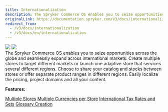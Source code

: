 ```yaml
---
title: Internationalization
description: The Spryker Commerce OS enables you to seize opportunities across the globe and seamlessly expand across international markets.
originalLink: https://documentation.spryker.com/v3/docs/internationalization
redirect_from:
  - /v3/docs/internationalization
  - /v3/docs/en/internationalization
---
```


<div class='feature-text'>
    <div class='feature-images'>
    <img class="light-mode" src="https://spryker.s3.eu-central-1.amazonaws.com/docs/Document+360/Capabilities+icons/light/Internationalization.svg"/>
    <img class="dark-mode" src="https://spryker.s3.eu-central-1.amazonaws.com/docs/Document+360/Capabilities+icons/dark/Internationalization.svg"/>
    </div>
    <div class="feature-text-wrap">
The Spryker Commerce OS enables you to seize opportunities across the globe and seamlessly expand across international markets. Create multiple stores to target different markets or launch one adaptive store that services several different regions. Choose to share your catalog and stocks between stores or offer separate product ranges in different regions. Easily localize the pricing, project domains and all your content.
</div>
</div>

**Features:**

<div>
<a class="feature-link" href="https://documentation.spryker.com/v4/docs/multiple-stores">Multiple Stores</a>
<a class="feature-link" href="https://documentation.spryker.com/v4/docs/multiple-currencies-per-store">Multiple Currencies per Store</a>
<a class="feature-link" href="https://documentation.spryker.com/v4/docs/international-tax-rates-sets">International Tax Rates and Sets</a>
<a class="feature-link" href="https://documentation.spryker.com/v4/docs/glossary">Glossary Creation</a>
</div>   
